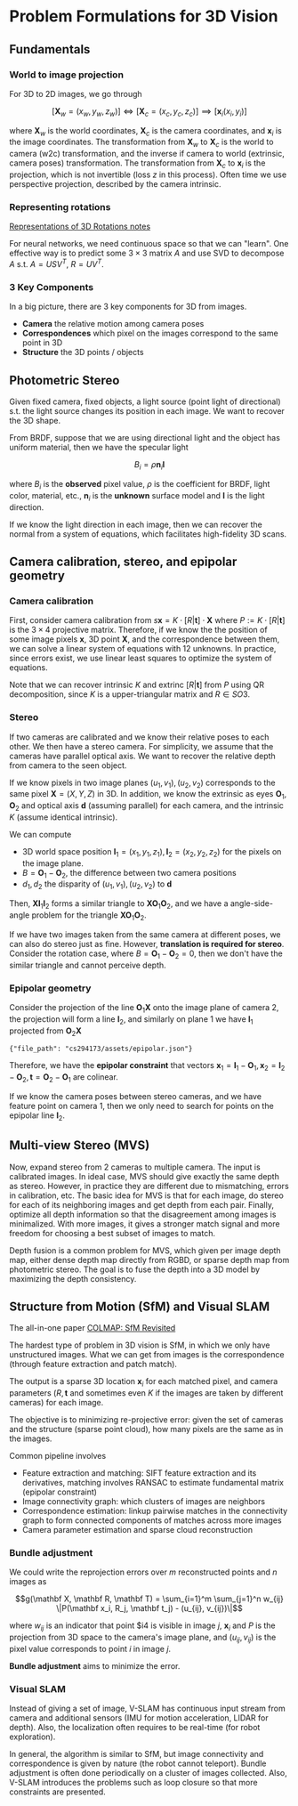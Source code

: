 # Problem Formulations for 3D Vision

## Fundamentals 

### World to image projection
For 3D to 2D images, we go through 

$$[\mathbf X_w = (x_w, y_w, z_w)]\iff [\mathbf X_c = (x_c, y_c, z_c)] \implies [\mathbf x_i (x_i, y_i)]$$

where $\mathbf X_w$ is the world coordinates, $\mathbf X_c$ is the camera coordinates, and $\mathbf x_i$ is the image coordinates. The transformation from $\mathbf X_w$ to $\mathbf X_c$ is the world to camera (w2c) transformation, and the inverse if camera to world (extrinsic, camera poses) transformation. The transformation from $\mathbf X_c$ to $\mathbf x_i$ is the projection, which is not invertible (loss $z$ in this process). Often time we use perspective projection, described by the camera intrinsic. 

### Representing rotations

[Representations of 3D Rotations notes](../cs284/transforms.md#representations-of-3d-rotations)

For neural networks, we need continuous space so that we can "learn". One effective way is to predict some $3\times 3$ matrix $A$ and use SVD to decompose $A$ s.t. $A = USV^T$, $R = UV^T$. 

### 3 Key Components

In a big picture, there are 3 key components for 3D from images. 

- __Camera__ the relative motion among camera poses
- __Correspondences__ which pixel on the images correspond to the same point in 3D
- __Structure__ the 3D points / objects

## Photometric Stereo

Given fixed camera, fixed objects, a light source (point light of directional) s.t. the light source changes its position in each image. We want to recover the 3D shape.

From BRDF, suppose that we are using directional light and the object has uniform material, then we have the specular light 

$$B_i = \rho \mathbf n_i \mathbf l$$

where $B_i$ is the __observed__ pixel value, $\rho$ is the coefficient for BRDF, light color, material, etc., $\mathbf n_i$ is the __unknown__ surface model and $\mathbf l$ is the light direction. 

If we know the light direction in each image, then we can recover the normal from a system of equations, which facilitates high-fidelity 3D scans. 


## Camera calibration, stereo, and epipolar geometry

### Camera calibration
First, consider camera calibration from $s\mathbf x = K \cdot [R|\mathbf t] \cdot \mathbf X$ where $P:=K\cdot [R|\mathbf t]$ is the $3\times 4$ projective matrix. Therefore, if we know the the position of some image pixels $\mathbf x$, 3D point $\mathbf X$, and the correspondence between them, we can solve a linear system of equations with 12 unknowns. In practice, since errors exist, we use linear least squares to optimize the system of equations.

Note that we can recover intrinsic $K$ and extrinc $[R|\mathbf t]$ from $P$ using QR decomposition, since $K$ is a upper-triangular matrix and $R\in SO3$.  

### Stereo
If two cameras are calibrated and we know their relative poses to each other. We then have a stereo camera. For simplicity, we assume that the cameras have parallel optical axis. We want to recover the relative depth from camera to the seen object. 

If we know pixels in two image planes $(u_1, v_1), (u_2, v_2)$ corresponds to the same pixel $\mathbf X = (X,Y,Z)$ in 3D. In addition, we know the extrinsic as eyes $\mathbf O_1, \mathbf O_2$ and optical axis $\mathbf d$ (assuming parallel) for each camera, and the intrinsic $K$ (assume identical intrinsic). 

We can compute 
- 3D world space position $\mathbf I_1 = (x_1, y_1, z_1), \mathbf I_2 = (x_2, y_2, z_2)$ for the pixels on the image plane. 
- $B = \mathbf O_1 - \mathbf O_2$, the difference between two camera positions
- $d_1, d_2$ the disparity of $(u_1, v_1), (u_2, v_2)$ to $\mathbf d$

Then, $\mathbf X\mathbf I_1\mathbf I_2$ forms a similar triangle to $\mathbf X\mathbf O_1\mathbf O_2$, and we have a angle-side-angle problem for the triangle $\mathbf X\mathbf O_1\mathbf O_2$.

If we have two images taken from the same camera at different poses, we can also do stereo just as fine. However, __translation is required for stereo__. Consider the rotation case, where $B = \mathbf O_1 - \mathbf O_2 = 0$, then we don't have the similar triangle and cannot perceive depth. 

### Epipolar geometry

Consider the projection of the line $\mathbf O_1\mathbf X$ onto the image plane of camera 2, the projection will form a line $\mathbf l_2$, and similarly on plane 1 we have $\mathbf l_1$ projected from $\mathbf O_2\mathbf{X}$

```plotly
{"file_path": "cs294173/assets/epipolar.json"}
```

Therefore, we have the __epipolar constraint__ that vectors $\mathbf x_1 = \mathbf{I}_1 - \mathbf{O}_1,\mathbf x_2 = \mathbf{I}_2 - \mathbf{O}_2, \mathbf t = \mathbf{O}_2 - \mathbf O_1$ are colinear. 

If we know the camera poses between stereo cameras, and we have feature point on camera 1, then we only need to search for points on the epipolar line $\mathbf l_2$. 

## Multi-view Stereo (MVS)

Now, expand stereo from 2 cameras to multiple camera. The input is calibrated images. In ideal case, MVS should give exactly the same depth as stereo. However, in practice they are different due to mismatching, errors in calibration, etc. The basic idea for MVS is that for each image, do stereo for each of its neighboring images and get depth from each pair. Finally, optimize all depth information so that the disagreement among images is minimalized. With more images, it gives a stronger match signal and more freedom for choosing a best subset of images to match. 

Depth fusion is a common problem for MVS, which given per image depth map, either dense depth map directly from RGBD, or sparse depth map from photometric stereo. The goal is to fuse the depth into a 3D model by maximizing the depth consistency. 


## Structure from Motion (SfM) and Visual SLAM

The all-in-one paper [COLMAP: SfM Revisited](https://openaccess.thecvf.com/content_cvpr_2016/papers/Schonberger_Structure-From-Motion_Revisited_CVPR_2016_paper.pdf)

The hardest type of problem in 3D vision is SfM, in which we only have unstructured images. What we can get from images is the correspondence (through feature extraction and patch match). 

The output is a sparse 3D location $\mathbf x_i$ for each matched pixel, and camera parameters ($R, \mathbf t$ and sometimes even $K$ if the images are taken by different cameras) for each image. 

The objective is to minimizing re-projective error: given the set of cameras and the structure (sparse point cloud), how many pixels are the same as in the images. 

Common pipeline involves
- Feature extraction and matching: SIFT feature extraction and its derivatives, matching involves RANSAC to estimate fundamental matrix (epipolar constraint)
- Image connectivity graph: which clusters of images are neighbors
- Correspondence estimation: linkup pairwise matches in the connectivity graph to form connected components of matches across more images
- Camera parameter estimation and sparse cloud reconstruction

### Bundle adjustment

We could write the reprojection errors over $m$ reconstructed points and $n$ images as 

$$g(\mathbf X, \mathbf R, \mathbf T) = \sum_{i=1}^m \sum_{j=1}^n w_{ij} \|P(\mathbf x_i, R_j, \mathbf t_j) - (u_{ij}, v_{ij})\|$$

where $w_{ij}$ is an indicator that point $i4 is visible in image $j$, $\mathbf x_i$ and $P$ is the projection from 3D space to the camera's image plane, and $(u_{ij}, v_{ij})$ is the pixel value corresponds to point $i$ in image $j$. 

__Bundle adjustment__ aims to minimize the error. 


### Visual SLAM

Instead of giving a set of image, V-SLAM has continuous input stream from camera and additional sensors (IMU for motion acceleration, LIDAR for depth). Also, the localization often requires to be real-time (for robot exploration). 

In general, the algorithm is similar to SfM, but image connectivity and correspondence is given by nature (the robot cannot teleport). Bundle adjustment is often done periodically on a cluster of images collected. Also, V-SLAM introduces the problems such as loop closure so that more constraints are presented. 